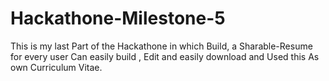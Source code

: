 # Hackathone-Milestone-5
This is my last Part of the Hackathone in which Build, a Sharable-Resume for every user Can easily build , Edit and easily download and Used this As own Curriculum Vitae. 
